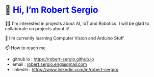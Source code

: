 # 👋 <span style="color:blue"> Hi, I’m Robert Sergio</span>
  
👨‍💻 I'm interested in projects about AI, IoT and Robotics. I will be glad to collaborate on projects about it!

🌱 I’m currently learning Computer Vision and Arduino Stuff

📫 How to reach me
* github io : https://robert-sergio.github.io
* email : robert.sergio.eng@gmail.com
* linkedIn : https://www.linkedin.com/in/robert-sergio/

<!---
robert-sergio/robert-sergio is a ✨ special ✨ repository because its `README.md` (this file) appears on your GitHub profile.
You can click the Preview link to take a look at your changes.
--->
